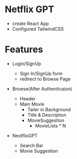 # Netflix GPT

- create React App
- Configured TailwindCSS

# Features

- Login/SignUp
    - Sign In/SignUp form
    - redirect to Browse Page

- Browse(After Authenticaion)
    - Header
    - Main Movie
        - Tailer in Background
        - Title & Description
        - MovieSuggestion
            - MovieLists * N
    
- NextflixGPT
    - Search Bar
    - Movie Suggestion